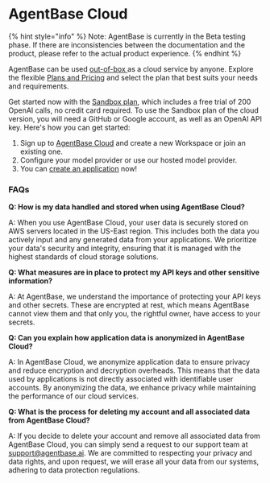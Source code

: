 # AgentBase Cloud



{% hint style="info" %}
Note: AgentBase is currently in the Beta testing phase. If there are inconsistencies between the documentation and the product, please refer to the actual product experience.
{% endhint %}

AgentBase can be used [out-of-box ](https://cloud.agentbase.ai/apps)as a cloud service by anyone. Explore the flexible [Plans and Pricing](https://agentbase.ai/pricing) and select the plan that best suits your needs and requirements.

Get started now with the [Sandbox plan](http://cloud.agentbase.ai), which includes a free trial of 200 OpenAI calls, no credit card required. To use the Sandbox plan of the cloud version, you will need a GitHub or Google account, as well as an OpenAI API key. Here's how you can get started:

1. Sign up to [AgentBase Cloud](https://cloud.agentbase.ai) and create a new Workspace or join an existing one.
2. Configure your model provider or use our hosted model provider.
3. You can [create an application](../guides/application-orchestrate/creating-an-application.md) now!

### FAQs

**Q: How is my data handled and stored when using AgentBase Cloud?**

A: When you use AgentBase Cloud, your user data is securely stored on AWS servers located in the US-East region. This includes both the data you actively input and any generated data from your applications. We prioritize your data's security and integrity, ensuring that it is managed with the highest standards of cloud storage solutions.

**Q: What measures are in place to protect my API keys and other sensitive information?**

A: At AgentBase, we understand the importance of protecting your API keys and other secrets. These are encrypted at rest, which means AgentBase cannot view them and that only you, the rightful owner, have access to your secrets.

**Q: Can you explain how application data is anonymized in AgentBase Cloud?**

A: In AgentBase Cloud, we anonymize application data to ensure privacy and reduce encryption and decryption overheads. This means that the data used by applications is not directly associated with identifiable user accounts. By anonymizing the data, we enhance privacy while maintaining the performance of our cloud services.

**Q: What is the process for deleting my account and all associated data from AgentBase Cloud?**

A: If you decide to delete your account and remove all associated data from AgentBase Cloud, you can simply send a request to our support team at support@agentbase.ai. We are committed to respecting your privacy and data rights, and upon request, we will erase all your data from our systems, adhering to data protection regulations.
